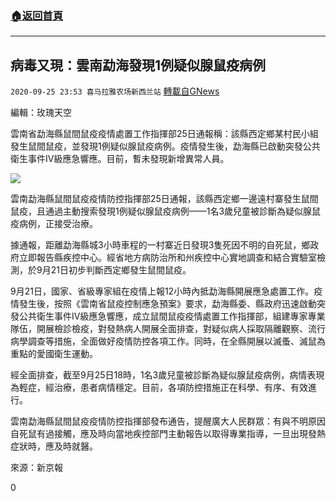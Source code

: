 ###  [:house:返回首頁](https://github.com/ourhimalayas/txt)
---

## 病毒又現：雲南勐海發現1例疑似腺鼠疫病例
`2020-09-25 23:53 喜马拉雅农场新西兰站` [轉載自GNews](https://gnews.org/zh-hant/383279/)

編輯：玫瑰天空

雲南省勐海縣鼠間鼠疫疫情處置工作指揮部25日通報稱：該縣西定鄉某村民小組發生鼠間鼠疫，並發現1例疑似腺鼠疫病例。疫情發生後，勐海縣已啟動突發公共衛生事件Ⅳ級應急響應。目前，暫未發現新增異常人員。

![]()![](https://s3.amazonaws.com/gnews-media-offload/wp-content/uploads/2020/09/25234734/%E9%BC%A0%E7%96%AB-1.jpg)

雲南勐海縣鼠間鼠疫疫情防控指揮部25日通報，該縣西定鄉一邊遠村寨發生鼠間鼠疫，且通過主動搜索發現1例疑似腺鼠疫病例——1名3歲兒童被診斷為疑似腺鼠疫病例，正接受治療。

據通報，距離勐海縣城3小時車程的一村寨近日發現3隻死因不明的自死鼠，鄉政府立即報告縣疾控中心。經省地方病防治所和州疾控中心實地調查和結合實驗室檢測，於9月21日初步判斷西定鄉發生鼠間鼠疫。

9月21日，國家、省級專家組在疫情上報12小時內抵勐海縣開展應急處置工作。疫情發生後，按照《雲南省鼠疫控制應急預案》要求，勐海縣委、縣政府迅速啟動突發公共衛生事件Ⅳ級應急響應，成立鼠間鼠疫疫情處置工作指揮部，組建專家專業隊伍，開展檢診檢疫，對發熱病人開展全面排查，對疑似病人採取隔離觀察、流行病學調查等措施，全面做好疫情防控各項工作。同時，在全縣開展以滅蚤、滅鼠為重點的愛國衛生運動。

經全面排查，截至9月25日18時，1名3歲兒童被診斷為疑似腺鼠疫病例，病情表現為輕症，經治療，患者病情穩定。目前，各項防控措施正在科學、有序、有效進行。

雲南勐海縣鼠間鼠疫疫情防控指揮部發布通告，提醒廣大人民群眾：有與不明原因自死鼠有過接觸，應及時向當地疾控部門主動報告以取得專業指導，一旦出現發熱症狀時，應及時就醫。

來源：新京報

0
